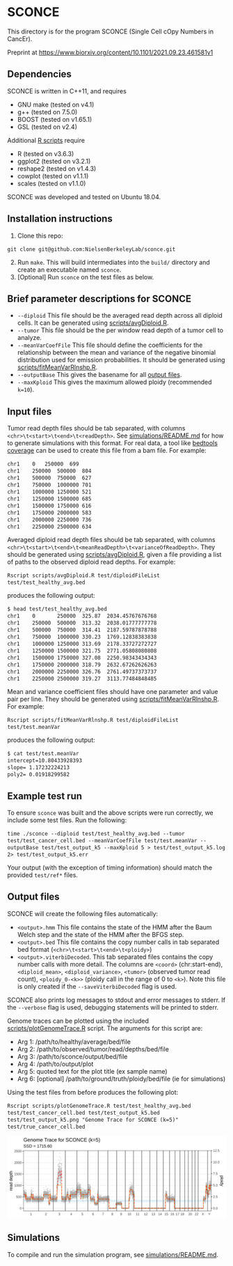 # SCONCE

This directory is for the program SCONCE (Single Cell cOpy Numbers in CancEr).

Preprint at https://www.biorxiv.org/content/10.1101/2021.09.23.461581v1

## Dependencies
SCONCE is written in C++11, and requires
- GNU make (tested on v4.1)
- g++ (tested on 7.5.0)
- BOOST (tested on v1.65.1)
- GSL (tested on v2.4)

Additional [R scripts](scripts/) require
- R (tested on v3.6.3)
- ggplot2 (tested on v3.2.1)
- reshape2 (tested on v1.4.3)
- cowplot (tested on v1.1.1)
- scales (tested on v1.1.0)

SCONCE was developed and tested on Ubuntu 18.04.

## Installation instructions
1. Clone this repo:
```
git clone git@github.com:NielsenBerkeleyLab/sconce.git
```
2. Run `make`. This will build intermediates into the `build/` directory and create an executable named `sconce`.
3. [Optional] Run `sconce` on the test files as below.


## Brief parameter descriptions for SCONCE
- `--diploid` This file should be the averaged read depth across all diploid cells. It can be generated using [scripts/avgDiploid.R](scripts/avgDiploid.R).
- `--tumor` This file should be the per window read depth of a tumor cell to analyze.
- `--meanVarCoefFile` This file should define the coefficients for the relationship between the mean and variance of the negative binomial distribution used for emission probabilities. It should be generated using [scripts/fitMeanVarRlnshp.R](scripts/fitMeanVarRlnshp.R).
- `--outputBase` This gives the basename for all [output files](#output-files).
- `--maxKploid` This gives the maximum allowed ploidy (recommended `k=10`).


## Input files
Tumor read depth files should be tab separated, with columns `<chr>\t<start>\t<end>\t<readDepth>`. See [simulations/README.md](simulations/README.md) for how to generate simulations with this format. For real data, a tool like [bedtools coverage](https://bedtools.readthedocs.io/en/latest/content/tools/coverage.html) can be used to create this file from a bam file. For example:
```
chr1	0	250000	699
chr1	250000	500000	804
chr1	500000	750000	627
chr1	750000	1000000	701
chr1	1000000	1250000	521
chr1	1250000	1500000	685
chr1	1500000	1750000	616
chr1	1750000	2000000	583
chr1	2000000	2250000	736
chr1	2250000	2500000	634
```

Averaged diploid read depth files should be tab separated, with columns `<chr>\t<start>\t<end>\t<meanReadDepth>\t<varianceOfReadDepth>`. They should be generated using [scripts/avgDiploid.R](scripts/avgDiploid.R), given a file providing a list of paths to the observed diploid read depths. For example:
```
Rscript scripts/avgDiploid.R test/diploidFileList test/test_healthy_avg.bed
```
produces the following output:
```
$ head test/test_healthy_avg.bed
chr1    0       250000  325.87  2034.45767676768
chr1    250000  500000  313.32  2038.01777777778
chr1    500000  750000  314.41  2187.59787878788
chr1    750000  1000000 330.23  1769.12838383838
chr1    1000000 1250000 313.69  2178.33727272727
chr1    1250000 1500000 321.75  2771.05808080808
chr1    1500000 1750000 327.08  2250.98343434343
chr1    1750000 2000000 318.79  2632.67262626263
chr1    2000000 2250000 326.76  2761.49737373737
chr1    2250000 2500000 319.27  3113.77484848485
```

Mean and variance coefficient files should have one parameter and value pair per line. They should be generated using [scripts/fitMeanVarRlnshp.R](scripts/fitMeanVarRlnshp.R). For example:
```
Rscript scripts/fitMeanVarRlnshp.R test/diploidFileList test/test.meanVar
```
produces the following output:
```
$ cat test/test.meanVar
intercept=10.80433928393
slope= 1.17232224213
poly2= 0.01918299582
```

## Example test run
To ensure `sconce` was built and the above scripts were run correctly, we include some test files. Run the following:
```
time ./sconce --diploid test/test_healthy_avg.bed --tumor test/test_cancer_cell.bed --meanVarCoefFile test/test.meanVar --outputBase test/test_output_k5 --maxKploid 5 > test/test_output_k5.log 2> test/test_output_k5.err
```
Your output (with the exception of timing information) should match the provided `test/ref*` files.


## Output files
SCONCE will create the following files automatically:
- `<output>.hmm` This file contains the state of the HMM after the Baum Welch step and the state of the HMM after the BFGS step.
- `<output>.bed` This file contains the copy number calls in tab separated bed format (`<chr>\t<start>\t<end>\t<ploidy>`)
- `<output>.viterbiDecoded`. This tab separated files contains the copy number calls with more detail. The columns are `<coord>` (chr:start-end), `<diploid_mean>`, `<diploid_variance>`, `<tumor>` (observed tumor read count), `<ploidy_0-<k>>` (ploidy call in the range of 0 to `<k>`). Note this file is only created if the `--saveViterbiDecoded` flag is used.

SCONCE also prints log messages to stdout and error messages to stderr.
If the `--verbose` flag is used, debugging statements will be printed to stderr.

Genome traces can be plotted using the included [scripts/plotGenomeTrace.R](scripts/plotGenomeTrace.R) script. The arguments for this script are:
- Arg 1: /path/to/healthy/average/bed/file
- Arg 2: /path/to/observed/tumor/read/depths/bed/file
- Arg 3: /path/to/sconce/output/bed/file
- Arg 4: /path/to/output/plot
- Arg 5: quoted text for the plot title (ex sample name)
- Arg 6: [optional] /path/to/ground/truth/ploidy/bed/file (ie for simulations)

Using the test files from before produces the following plot:
```
Rscript scripts/plotGenomeTrace.R test/test_healthy_avg.bed test/test_cancer_cell.bed test/test_output_k5.bed test/test_output_k5.png "Genome Trace for SCONCE (k=5)" test/true_cancer_cell.bed
```
![reference genome trace](test/ref_plot_k5.png)


## Simulations
To compile and run the simulation program, see [simulations/README.md](simulations/README.md).

